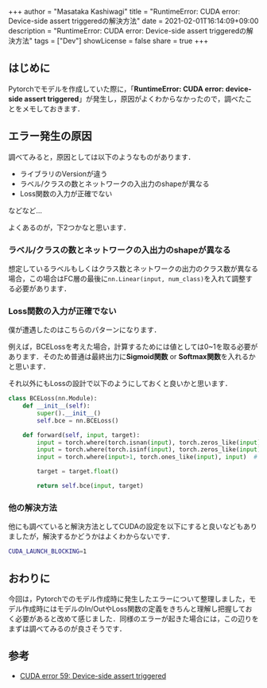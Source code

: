 +++
author = "Masataka Kashiwagi"
title = "RuntimeError: CUDA error: Device-side assert triggeredの解決方法"
date = 2021-02-01T16:14:09+09:00
description = "RuntimeError: CUDA error: Device-side assert triggeredの解決方法"
tags = ["Dev"]
showLicense = false
share = true
+++

## はじめに
Pytorchでモデルを作成していた際に，「**RuntimeError: CUDA error: device-side assert triggered**」が発生し，原因がよくわからなかったので，調べたことをメモしておきます．

## エラー発生の原因
調べてみると，原因としては以下のようなものがあります．
- ライブラリのVersionが違う
- ラベル/クラスの数とネットワークの入出力のshapeが異なる
- Loss関数の入力が正確でない

などなど...

よくあるのが，下2つかなと思います．

### ラベル/クラスの数とネットワークの入出力のshapeが異なる
想定しているラベルもしくはクラス数とネットワークの出力のクラス数が異なる場合，この場合はFC層の最後に`nn.Linear(input, num_class)`を入れて調整する必要があります．

### Loss関数の入力が正確でない
僕が遭遇したのはこちらのパターンになります．

例えば，BCELossを考えた場合，計算するためには値としては0~1を取る必要があります．そのため普通は最終出力に**Sigmoid関数** or **Softmax関数**を入れるかと思います．

それ以外にもLossの設計で以下のようにしておくと良いかと思います．

```python
class BCELoss(nn.Module):
    def __init__(self):
        super().__init__()
        self.bce = nn.BCELoss()

    def forward(self, input, target):
        input = torch.where(torch.isnan(input), torch.zeros_like(input), input)
        input = torch.where(torch.isinf(input), torch.zeros_like(input), input)
        input = torch.where(input>1, torch.ones_like(input), input)  # 1を超える場合には1にする

        target = target.float()

        return self.bce(input, target)
```

### 他の解決方法
他にも調べていると解決方法としてCUDAの設定を以下にすると良いなどもありましたが，解決するかどうかはよくわからないです．

```bash
CUDA_LAUNCH_BLOCKING=1
```

## おわりに
今回は，Pytorchでのモデル作成時に発生したエラーについて整理しました，モデル作成時にはモデルのIn/OutやLoss関数の定義をきちんと理解し把握しておく必要があると改めて感じました．同様のエラーが起きた場合には，この辺りをまずは調べてみるのが良さそうです．

## 参考
- [CUDA error 59: Device-side assert triggered](https://towardsdatascience.com/cuda-error-device-side-assert-triggered-c6ae1c8fa4c3)
